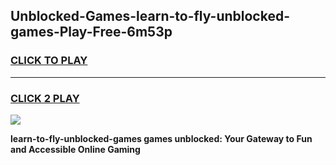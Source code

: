 
## Unblocked-Games-learn-to-fly-unblocked-games-Play-Free-6m53p
<h3>
<a href="https://premium76.site?title=learn-to-fly-unblocked-games&ref=19M">CLICK TO PLAY</a></h3>
<hr>

<h3>
<a href="https://premium76.site?title=learn-to-fly-unblocked-games&ref=19M">CLICK 2 PLAY</a>
  
</h3>

<a href="https://premium76.site?title=learn-to-fly-unblocked-games&ref=19M"><img src="https://clearcache.store/games.png"></a>


**learn-to-fly-unblocked-games games unblocked: Your Gateway to Fun and Accessible Online Gaming**
